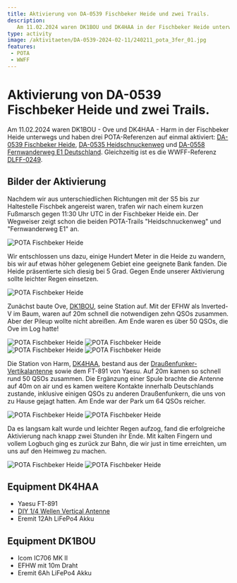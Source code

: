 ```yaml
---
title: Aktivierung von DA-0539 Fischbeker Heide und zwei Trails.
description: 
   Am 11.02.2024 waren DK1BOU und DK4HAA in der Fischbeker Heide unterwegs und haben drei POTA-Referenzen auf einmal aktiviert.
type: activity
image: /aktivitaeten/DA-0539-2024-02-11/240211_pota_3fer_01.jpg
features:
 - POTA
 - WWFF
---
```

# Aktivierung von DA-0539 Fischbeker Heide und zwei Trails.
Am 11.02.2024 waren DK1BOU - Ove und DK4HAA - Harm in der Fischbeker Heide unterwegs und haben drei POTA-Referenzen auf einmal aktiviert: [DA-0539 Fischbeker Heide](https://pota.app/#/park/DA-0539), [DA-0535 Heidschnuckenweg](https://pota.app/#/park/DA-0535) und [DA-0558 Fernwanderweg E1 Deutschland](https://pota.app/#/park/DA-0558). Gleichzeitig ist es die WWFF-Referenz [DLFF-0249](https://wwff.co/directory/?showRef=DLFF-0249).

## Bilder der Aktivierung


Nachdem wir aus unterschiedlichen Richtungen mit der S5 bis zur Haltestelle Fischbek angereist waren, trafen wir nach einem kurzen Fußmarsch gegen 11:30 Uhr UTC in der Fischbeker Heide ein. Der Wegweiser zeigt schon die beiden POTA-Trails "Heidschnuckenweg" und "Fernwanderweg E1" an.

![POTA Fischbeker Heide](/aktivitaeten/DA-0539-2024-02-11/240211_pota_3fer_00.jpg)


Wir entschlossen uns dazu, einige Hundert Meter in die Heide zu wandern, bis wir auf etwas höher gelegenem Gebiet eine geeignete Bank fanden. Die Heide präsentierte sich diesig bei 5 Grad. Gegen Ende unserer Aktivierung sollte leichter Regen einsetzen.

![POTA Fischbeker Heide](/aktivitaeten/DA-0539-2024-02-11/240211_pota_3fer_01.jpg)


Zunächst baute Ove, [DK1BOU](https://www.qrz.com/db/DK1BOU), seine Station auf. Mit der EFHW als Inverted-V im Baum, waren auf 20m schnell die notwendigen zehn QSOs zusammen. Aber der Pileup wollte nicht abreißen. Am Ende waren es über 50 QSOs, die Ove im Log hatte!

![POTA Fischbeker Heide](/aktivitaeten/DA-0539-2024-02-11/240211_pota_3fer_02.jpg)
![POTA Fischbeker Heide](/aktivitaeten/DA-0539-2024-02-11/240211_pota_3fer_08.jpg)
![POTA Fischbeker Heide](/aktivitaeten/DA-0539-2024-02-11/240211_pota_3fer_03.jpg)
![POTA Fischbeker Heide](/aktivitaeten/DA-0539-2024-02-11/240211_pota_3fer_04.jpg)


Die Station von Harm, [DK4HAA](https://www.qrz.com/db/DK4HAA), bestand aus der [Draußenfunker-Vertikalantenne](/diy/teleskop-viertelwellen-vertical.html) sowie dem FT-891 von Yaesu. Auf 20m kamen so schnell rund 50 QSOs zusammen. Die Ergänzung einer Spule brachte die Antenne auf 40m on air und es kamen weitere Kontakte innerhalb Deutschlands zustande, inklusive einigen QSOs zu anderen Draußenfunkern, die uns von zu Hause gejagt hatten. Am Ende war der Park um 64 QSOs reicher.

![POTA Fischbeker Heide](/aktivitaeten/DA-0539-2024-02-11/240211_pota_3fer_09.jpg)
![POTA Fischbeker Heide](/aktivitaeten/DA-0539-2024-02-11/240211_pota_3fer_05.jpg)


Da es langsam kalt wurde und leichter Regen aufzog, fand die erfolgreiche Aktivierung nach knapp zwei Stunden ihr Ende. Mit kalten Fingern und vollem Logbuch ging es zurück zur Bahn, die wir just in time erreichten, um uns auf den Heimweg zu machen.

![POTA Fischbeker Heide](/aktivitaeten/DA-0539-2024-02-11/240211_pota_3fer_06.jpg)
![POTA Fischbeker Heide](/aktivitaeten/DA-0539-2024-02-11/240211_pota_3fer_07.jpg)


## Equipment DK4HAA
- Yaesu FT-891
- [DIY 1/4 Wellen Vertical Antenne](/diy/teleskop-viertelwellen-vertical.html)
- Eremit 12Ah LiFePo4 Akku

## Equipment DK1BOU
- Icom IC706 MK II
- EFHW mit 10m Draht
- Eremit 6Ah LiFePo4 Akku
